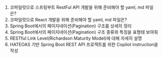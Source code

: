 1. 코파일럿으로 스프링부트 RestFul API 개발을 위해 준비해야 할 yaml, md 파일은?
2. 코파일럿으로 React 개발을 위해 준비해야 할 yaml, md 파일은?
3. Spring Boot에서의 페이지네이션(Pagination) 구조를 상세히 정리
4. Spring Boot에서의 페이지네이션(Pagination) 구조 종류와 특징을 표형태 보여줘
5. RESTful Link Level(Richardson Maturity Model)에 대해 자세히 설명
6.  HATEOAS 기반 Spring Boot REST API 프로젝트를 위한 Copilot instruction을 작성
